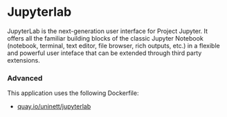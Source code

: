 # Jupyterlab
JupyterLab is the next-generation user interface for Project Jupyter. It
offers all the familiar building blocks of the classic Jupyter Notebook
(notebook, terminal, text editor, file browser, rich outputs, etc.) in a
flexible and powerful user inteface that can be extended through third party
extensions.

### Advanced
This application uses the following Dockerfile:
  - [quay.io/uninett/jupyterlab](https://github.com/UNINETT/helm-charts-dockerfiles/blob/master/jupterlab/Dockerfile)
